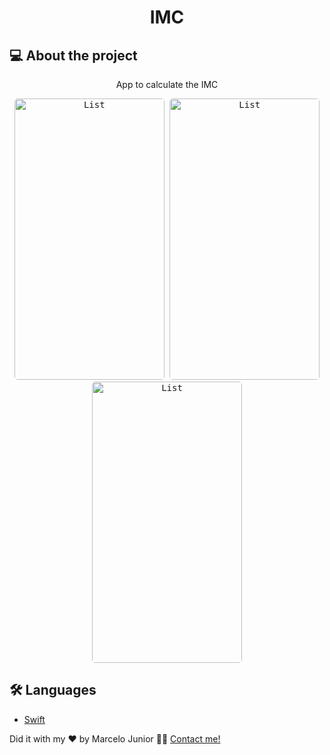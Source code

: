 <h1 align="center">
  IMC
</h1>

## 💻 About the project
<p align="center">App to calculate the IMC</p>

<p align="center">
  <kbd>
    <img width="240" style="border-radius: 5px" height="450" src="https://i.imgur.com/GOT4cxH.png" alt="List">
  </kbd>
   <kbd>
    <img width="240" style="border-radius: 5px" height="450" src="https://i.imgur.com/wwEN8er.png" alt="List">
  </kbd>
  <kbd>
    <img width="240" style="border-radius: 5px" height="450" src="https://i.imgur.com/7BrQvs1.jpg" alt="List">
  </kbd>
</p>

## 🛠 Languages 

- [Swift][swift]

Did it with my ❤️ by Marcelo Junior 👋🏽 [Contact me!](https://www.linkedin.com/in/mgjunior/)

[swift]: https://www.apple.com/br/swift/


